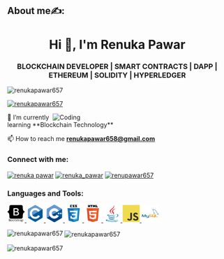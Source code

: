 ## About me✍️:
<h1 align="center">Hi 👋, I'm Renuka Pawar</h1>
<h3 align="center">BLOCKCHAIN DEVELOPER | SMART CONTRACTS | DAPP | ETHEREUM | SOLIDITY | HYPERLEDGER </h3>

<p align="left"> <img src="https://komarev.com/ghpvc/?username=renukapawar657&label=Profile%20views&color=0e75b6&style=flat" alt="renukapawar657" /> </p>

<p align="left"> <a href="https://github.com/ryo-ma/github-profile-trophy"><img src="https://github-profile-trophy.vercel.app/?username=renukapawar657" alt="renukapawar657" /></a> </p>
<img align="right" alt="Coding" width="400" src="https://c.tenor.com/-6m2vqRjKDEAAAAi/geek-girl.gif">
 🌱 I’m currently learning **Blockchain Technology**

 📫 How to reach me **renukapawar658@gmail.com**

<h3 align="left">Connect with me:</h3>
<p align="left">
<a href="https://linkedin.com/in/renuka pawar" target="blank"><img align="center" src="https://raw.githubusercontent.com/rahuldkjain/github-profile-readme-generator/master/src/images/icons/Social/linked-in-alt.svg" alt="renuka pawar" height="30" width="40" /></a>
<a href="https://www.hackerrank.com/renuka_pawar" target="blank"><img align="center" src="https://raw.githubusercontent.com/rahuldkjain/github-profile-readme-generator/master/src/images/icons/Social/hackerrank.svg" alt="renuka_pawar" height="30" width="40" /></a>
<a href="https://auth.geeksforgeeks.org/user/renupawar657" target="blank"><img align="center" src="https://raw.githubusercontent.com/rahuldkjain/github-profile-readme-generator/master/src/images/icons/Social/geeks-for-geeks.svg" alt="renupawar657" height="30" width="40" /></a>
</p>

<h3 align="left">Languages and Tools:</h3>
<p align="left"> <a href="https://getbootstrap.com" target="_blank" rel="noreferrer"> <img src="https://raw.githubusercontent.com/devicons/devicon/master/icons/bootstrap/bootstrap-plain-wordmark.svg" alt="bootstrap" width="40" height="40"/> </a> <a href="https://www.cprogramming.com/" target="_blank" rel="noreferrer"> <img src="https://raw.githubusercontent.com/devicons/devicon/master/icons/c/c-original.svg" alt="c" width="40" height="40"/> </a> <a href="https://www.w3schools.com/cpp/" target="_blank" rel="noreferrer"> <img src="https://raw.githubusercontent.com/devicons/devicon/master/icons/cplusplus/cplusplus-original.svg" alt="cplusplus" width="40" height="40"/> </a> <a href="https://www.w3schools.com/css/" target="_blank" rel="noreferrer"> <img src="https://raw.githubusercontent.com/devicons/devicon/master/icons/css3/css3-original-wordmark.svg" alt="css3" width="40" height="40"/> </a> <a href="https://www.w3.org/html/" target="_blank" rel="noreferrer"> <img src="https://raw.githubusercontent.com/devicons/devicon/master/icons/html5/html5-original-wordmark.svg" alt="html5" width="40" height="40"/> </a> <a href="https://www.java.com" target="_blank" rel="noreferrer"> <img src="https://raw.githubusercontent.com/devicons/devicon/master/icons/java/java-original.svg" alt="java" width="40" height="40"/> </a> <a href="https://developer.mozilla.org/en-US/docs/Web/JavaScript" target="_blank" rel="noreferrer"> <img src="https://raw.githubusercontent.com/devicons/devicon/master/icons/javascript/javascript-original.svg" alt="javascript" width="40" height="40"/> </a> <a href="https://www.mysql.com/" target="_blank" rel="noreferrer"> <img src="https://raw.githubusercontent.com/devicons/devicon/master/icons/mysql/mysql-original-wordmark.svg" alt="mysql" width="40" height="40"/> </a> </p>

<p><img align="left" src="https://github-readme-stats.vercel.app/api/top-langs?username=renukapawar657&show_icons=true&locale=en&layout=compact" alt="renukapawar657" /></p>

<p>&nbsp;<img align="center" src="https://github-readme-stats.vercel.app/api?username=renukapawar657&show_icons=true&locale=en" alt="renukapawar657" /></p>

<p><img align="center" src="https://github-readme-streak-stats.herokuapp.com/?user=renukapawar657&" alt="renukapawar657" /></p>

